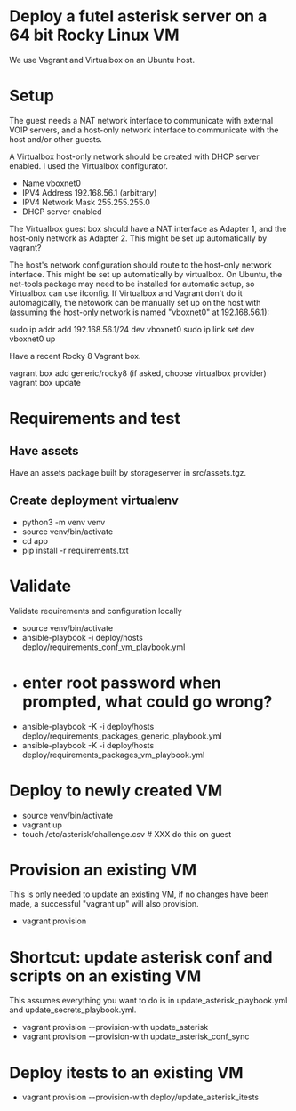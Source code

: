 # Deploy a futel asterisk server on a 64 bit Rocky Linux VM

We use Vagrant and Virtualbox on an Ubuntu host.

# Setup

The guest needs a NAT network interface to communicate with external VOIP servers, and a host-only network interface to communicate with the host and/or other guests.

A Virtualbox host-only network should be created with DHCP server enabled. I used the Virtualbox configurator.
- Name vboxnet0
- IPV4 Address 192.168.56.1 (arbitrary)
- IPV4 Network Mask 255.255.255.0
- DHCP server enabled

The Virtualbox guest box should have a NAT interface as Adapter 1, and the host-only network as Adapter 2. This might be set up automatically by vagrant?

The host's network configuration should route to the host-only network interface. This might be set up automatically by virtualbox. On Ubuntu, the net-tools package may need to be installed for automatic setup, so Virtualbox can use ifconfig. If Virtualbox and Vagrant don't do it automagically, the netowork can be manually set up on the host with (assuming the host-only network is named "vboxnet0" at 192.168.56.1):

  sudo ip addr add 192.168.56.1/24 dev vboxnet0
  sudo ip link set dev vboxnet0 up  

Have a recent Rocky 8 Vagrant box.

  vagrant box add generic/rocky8 (if asked, choose virtualbox provider)
  vagrant box update

# Requirements and test

## Have assets

Have an assets package built by storageserver in src/assets.tgz.

## Create deployment virtualenv

- python3 -m venv venv
- source venv/bin/activate
- cd app
- pip install -r requirements.txt

# Validate

Validate requirements and configuration locally

- source venv/bin/activate
- ansible-playbook -i deploy/hosts deploy/requirements_conf_vm_playbook.yml
- # enter root password when prompted, what could go wrong?
- ansible-playbook -K -i deploy/hosts deploy/requirements_packages_generic_playbook.yml
- ansible-playbook -K -i deploy/hosts deploy/requirements_packages_vm_playbook.yml

# Deploy to newly created VM

- source venv/bin/activate
- vagrant up
- touch /etc/asterisk/challenge.csv # XXX do this on guest

# Provision an existing VM

This is only needed to update an existing VM, if no changes have been made, a successful "vagrant up" will also provision.

- vagrant provision

# Shortcut: update asterisk conf and scripts on an existing VM

This assumes everything you want to do is in update_asterisk_playbook.yml and update_secrets_playbook.yml.

- vagrant provision --provision-with update_asterisk
- vagrant provision --provision-with update_asterisk_conf_sync

# Deploy itests to an existing VM

- vagrant provision --provision-with deploy/update_asterisk_itests
